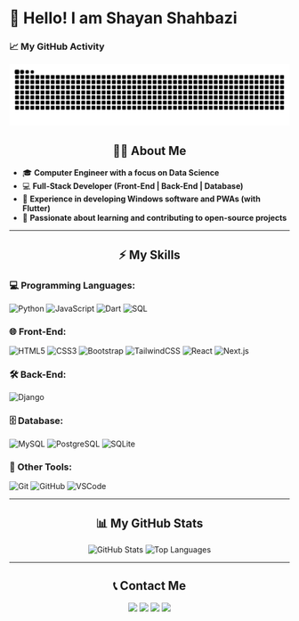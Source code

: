 
# 👋 Hello! I am Shayan Shahbazi

### 📈 My GitHub Activity  
![GitHub Contribution Snake](https://raw.githubusercontent.com/Shayan-02/Shayan-02/output/github-contribution-grid-snake.svg)


<h2 align="center">👨‍💻 About Me</h2>

- 🎓 **Computer Engineer with a focus on Data Science**  
- 💻 **Full-Stack Developer (Front-End | Back-End | Database)**  
- 🚀 **Experience in developing Windows software and PWAs (with Flutter)**  
- 🎯 **Passionate about learning and contributing to open-source projects**  

---

<h2 align="center">⚡ My Skills</h2>

### 💻 Programming Languages:
![Python](https://img.shields.io/badge/Python-3776AB?style=for-the-badge&logo=python&logoColor=white)
![JavaScript](https://img.shields.io/badge/JavaScript-F7DF1E?style=for-the-badge&logo=javascript&logoColor=black)
![Dart](https://img.shields.io/badge/Dart-0175C2?style=for-the-badge&logo=dart&logoColor=white)
![SQL](https://img.shields.io/badge/SQL-4479A1?style=for-the-badge&logo=postgresql&logoColor=white)

### 🌐 Front-End:
![HTML5](https://img.shields.io/badge/HTML5-E34F26?style=for-the-badge&logo=html5&logoColor=white)
![CSS3](https://img.shields.io/badge/CSS3-1572B6?style=for-the-badge&logo=css3&logoColor=white)
![Bootstrap](https://img.shields.io/badge/Bootstrap-7952B3?style=for-the-badge&logo=bootstrap&logoColor=white)
![TailwindCSS](https://img.shields.io/badge/TailwindCSS-38B2AC?style=for-the-badge&logo=tailwind-css&logoColor=white)
![React](https://img.shields.io/badge/React-20232A?style=for-the-badge&logo=react&logoColor=61DAFB)
![Next.js](https://img.shields.io/badge/Next.js-000000?style=for-the-badge&logo=next.js&logoColor=white)

### 🛠 Back-End:
![Django](https://img.shields.io/badge/Django-092E20?style=for-the-badge&logo=django&logoColor=white)

### 🗄 Database:
![MySQL](https://img.shields.io/badge/MySQL-4479A1?style=for-the-badge&logo=mysql&logoColor=white)
![PostgreSQL](https://img.shields.io/badge/PostgreSQL-336791?style=for-the-badge&logo=postgresql&logoColor=white)
![SQLite](https://img.shields.io/badge/SQLite-003B57?style=for-the-badge&logo=sqlite&logoColor=white)

### 🔧 Other Tools:
![Git](https://img.shields.io/badge/Git-F05032?style=for-the-badge&logo=git&logoColor=white)
![GitHub](https://img.shields.io/badge/GitHub-181717?style=for-the-badge&logo=github&logoColor=white)
![VSCode](https://img.shields.io/badge/VS%20Code-007ACC?style=for-the-badge&logo=visual-studio-code&logoColor=white)

---

<h2 align="center">📊 My GitHub Stats</h2>

<p align="center">
  <img src="https://github-readme-stats.vercel.app/api?username=Shayan-02&show_icons=true&theme=radical" alt="GitHub Stats" />
  <img src="https://github-readme-stats.vercel.app/api/top-langs/?username=Shayan-02&layout=compact&theme=radical" alt="Top Languages" />
</p>

---

<h2 align="center">📞 Contact Me</h2>

<p align="center">
  <a href="https://www.linkedin.com/in/shayan-shahbazi02/"><img src="https://img.shields.io/badge/LinkedIn-0077B5?style=for-the-badge&logo=linkedin&logoColor=white" /></a>
  <a href="https://github.com/Shayan-02/"><img src="https://img.shields.io/badge/GitHub-181717?style=for-the-badge&logo=github&logoColor=white" /></a>
  <a href="https://t.me/haaji2"><img src="https://img.shields.io/badge/Telegram-26A5E4?style=for-the-badge&logo=telegram&logoColor=white" /></a>
  <a href="https://www.instagram.com/shayanshahbazea"><img src="https://img.shields.io/badge/Instagram-E4405F?style=for-the-badge&logo=instagram&logoColor=white" /></a>
</p>
